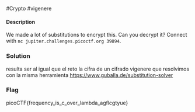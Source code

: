 #Crypto #vigenere 
#### Description
We made a lot of substitutions to encrypt this. Can you decrypt it? Connect with `nc jupiter.challenges.picoctf.org 39894`.

### Solution
resulta ser al igual que el reto la cifra de un cifrado vigenere que resolvimos con la misma herramienta 
https://www.guballa.de/substitution-solver


### Flag
picoCTF{frequency_is_c_over_lambda_agflcgtyue}